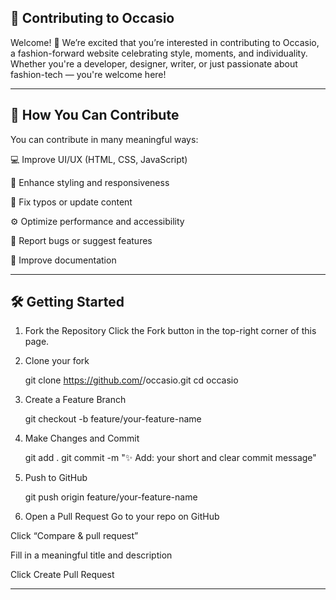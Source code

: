 ##  🤝 Contributing to Occasio

Welcome! 🎉 We’re excited that you’re interested in contributing to Occasio, a fashion-forward website celebrating style, moments, and individuality. Whether you're a developer, designer, writer, or just passionate about fashion-tech — you're welcome here!

-----------------------------------------------------------------------------------------------------------------------

##  📌 How You Can Contribute

You can contribute in many meaningful ways:

💻 Improve UI/UX (HTML, CSS, JavaScript)

🎨 Enhance styling and responsiveness

📝 Fix typos or update content

⚙️ Optimize performance and accessibility

🧪 Report bugs or suggest features

🧾 Improve documentation

-----------------------------------------------------------------------------------------------------------------------


##  🛠️ Getting Started


1. Fork the Repository
       Click the Fork button in the top-right corner of this page.

2. Clone your fork

    git clone https://github.com/<your-username>/occasio.git
    cd occasio

3. Create a Feature Branch
    
    git checkout -b feature/your-feature-name

4. Make Changes and Commit

    git add .
    git commit -m "✨ Add: your short and clear commit message"


5. Push to GitHub

    git push origin feature/your-feature-name


6. Open a Pull Request
Go to your repo on GitHub

Click “Compare & pull request”

Fill in a meaningful title and description

Click Create Pull Request

----------------------------------------------------------------------------------------------------------------------



